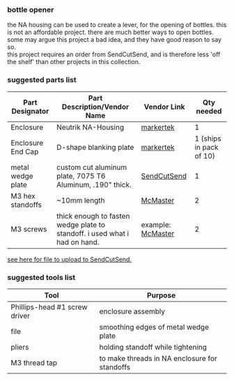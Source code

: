 ### bottle opener
the NA housing can be used to create a lever, for the opening of bottles. 
this is not an affordable project. there are much better ways to open bottles. some may argue this project a bad idea, and they have good reason to say so.  
this project requires an order from SendCutSend, and is therefore less 'off the shelf' than other projects in this collection.  

### suggested parts list  
| Part Designator   | Part Description/Vendor Name | Vendor Link | Qty needed |
|-------------------|------------------------------|-------------|------------|
| Enclosure         | Neutrik NA-Housing           |     [markertek](https://www.markertek.com/product/na-housing/neutrik-na-housing-extrusion-profile-set-for-combination-with-d-shape-connectors)        |       1    |
| Enclosure End Cap | D-shape blanking plate       |   [markertek](https://www.markertek.com/product/dba-bl-10pk/neutrik-dba-bl-10pk-d-series-blank-plate-10-pack)          |      1  (ships in pack of 10)   |
| metal wedge plate  | custom cut aluminum plate, 7075 T6 Aluminum, .190" thick.   |   [SendCutSend](https://sendcutsend.com)          |      1     |
| M3 hex standoffs  | ~10mm length |   [McMaster](https://www.mcmaster.com/93655A009/)|       2    |
| M3 screws  | thick enough to fasten wedge plate to standoff. i used what i had on hand. |   example: [McMaster](https://www.mcmaster.com/94209A356/)|       2    |

[see here for file to upload to SendCutSend.](bottleOpener/naHousingBottleOpen001.dwg)

### suggested tools list  

| Tool | Purpose |  
| ------------- | ------------- |
| Phillips-head #1 screw driver | enclosure assembly| 
| file | smoothing edges of metal wedge plate |
| pliers | holding standoff while tightening |
| M3 thread tap | to make threads in NA enclosure for standoffs|

